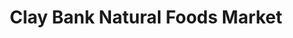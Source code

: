 ---
title: "Clay Bank Natural Foods Market"
url: /olney/clay-bank-natural-foods-market/
shop: supermarket
---